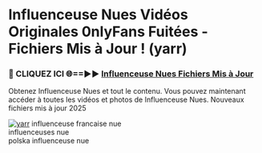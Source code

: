 # Influenceuse Nues Vidéos Originales 0nlyFans Fuitées - Fichiers Mis à Jour ! (yarr)

<h3>🔴 CLIQUEZ ICI 🌐==►► <a href="https://tinyurl.com/2pmr4ezf" rel="nofollow">Influenceuse Nues Fichiers Mis à Jour</a></h3>

Obtenez Influenceuse Nues et tout le contenu. Vous pouvez maintenant accéder à toutes les vidéos et photos de Influenceuse Nues. Nouveaux fichiers mis à jour 2025

[![yarr](https://i.imgur.com/6SNvagu.gif)](https://tinyurl.com/2pmr4ezf)
influenceuse francaise nue<br>
influenceuses nue<br>
polska influenceuse nue